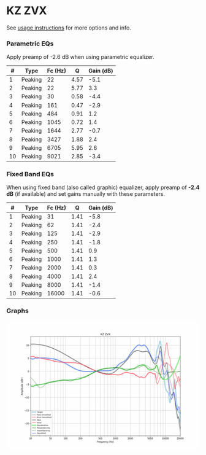 # KZ ZVX
See [usage instructions](https://github.com/jaakkopasanen/AutoEq#usage) for more options and info.

### Parametric EQs
Apply preamp of -2.6 dB when using parametric equalizer.

|   # | Type    |   Fc (Hz) |    Q |   Gain (dB) |
|-----|---------|-----------|------|-------------|
|   1 | Peaking |        22 | 4.57 |        -5.1 |
|   2 | Peaking |        22 | 5.77 |         3.3 |
|   3 | Peaking |        30 | 0.58 |        -4.4 |
|   4 | Peaking |       161 | 0.47 |        -2.9 |
|   5 | Peaking |       484 | 0.91 |         1.2 |
|   6 | Peaking |      1045 | 0.72 |         1.4 |
|   7 | Peaking |      1644 | 2.77 |        -0.7 |
|   8 | Peaking |      3427 | 1.88 |         2.4 |
|   9 | Peaking |      6705 | 5.95 |         2.6 |
|  10 | Peaking |      9021 | 2.85 |        -3.4 |

### Fixed Band EQs
When using fixed band (also called graphic) equalizer, apply preamp of **-2.4 dB** (if available) and set gains manually with these parameters.

|   # | Type    |   Fc (Hz) |    Q |   Gain (dB) |
|-----|---------|-----------|------|-------------|
|   1 | Peaking |        31 | 1.41 |        -5.8 |
|   2 | Peaking |        62 | 1.41 |        -2.4 |
|   3 | Peaking |       125 | 1.41 |        -2.9 |
|   4 | Peaking |       250 | 1.41 |        -1.8 |
|   5 | Peaking |       500 | 1.41 |         0.9 |
|   6 | Peaking |      1000 | 1.41 |         1.3 |
|   7 | Peaking |      2000 | 1.41 |         0.3 |
|   8 | Peaking |      4000 | 1.41 |         2.4 |
|   9 | Peaking |      8000 | 1.41 |        -1.4 |
|  10 | Peaking |     16000 | 1.41 |        -0.6 |

### Graphs
![](./KZ%20ZVX.png)
